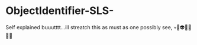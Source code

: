 # ObjectIdentifier-SLS-
Self explained buuutttt...ill streatch this as must as one possibly see, 💀👤👽👻😲😭😵
